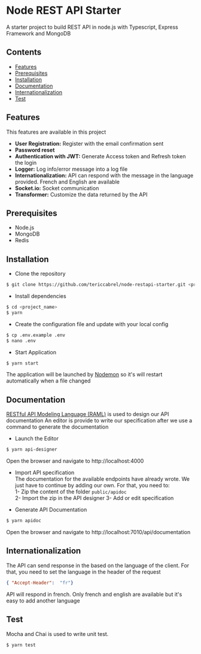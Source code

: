 # Node REST API Starter

A starter project to build REST API in node.js with Typescript, Express Framework and MongoDB
## Contents
- [Features](#features)
- [Prerequisites](#prerequisites)
- [Installation](#installation)
- [Documentation](#documentation)
- [Internationalization](#internationalization)
- [Test](#test)

## Features
This features are available in this project

- **User Registration:** Register with the email confirmation sent
- **Password reset**
- **Authentication with JWT:** Generate Access token and Refresh token the login
- **Logger:** Log info/error message into a log file
- **Internationalization:** API can respond with the message in the language provided. French and English are available
- **Socket.io:** Socket communication
- **Transformer:** Customize the data returned by the API

## Prerequisites
- Node.js
- MongoDB
- Redis

## Installation
- Clone the repository
```bash
$ git clone https://github.com/tericcabrel/node-restapi-starter.git <project_name>
```

- Install dependencies
```bash
$ cd <project_name>
$ yarn
```
- Create the configuration file and update with your local config
```bash
$ cp .env.example .env
$ nano .env
```
- Start Application
```bash
$ yarn start
```
The application will be launched by [Nodemon](https://nodemon.com) so it's will restart automatically when a file changed

## Documentation
[ RESTful API Modeling Language (RAML)](https://raml.org/) is used to design our API documentation
An editor is provide to write our specification after we use a command to generate the documentation
- Launch the Editor
```bash
$ yarn api-designer
```
Open the browser and navigate to http://localhost:4000

- Import API specification <br>
The documentation for the available endpoints have already wrote.
We just have to continue by adding our own. For that, you need to:<br>
1- Zip the content of the folder `public/apidoc`<br>
2- Import the zip in the API designer
3- Add or edit specification

- Generate API Documentation
```bash
$ yarn apidoc
```
Open the browser and navigate to http://localhost:7010/api/documentation

## Internationalization
The API can send response in the based on the language of the client.
For that, you need to set the language in the header of the request
````json
{ "Accept-Header":  "fr"} 
````
API will respond in french. Only french and english are available but it's easy to add another language 

## Test
Mocha and Chai is used to write unit test.
```bash
$ yarn test
```
